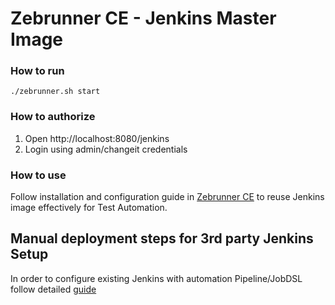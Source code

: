 # Zebrunner CE - Jenkins Master Image

### How to run
```
./zebrunner.sh start
```

### How to authorize
1. Open http://localhost:8080/jenkins
2. Login using admin/changeit credentials

### How to use
Follow installation and configuration guide in [Zebrunner CE](https://zebrunner.github.io/zebrunner) to reuse Jenkins image effectively for Test Automation.

## Manual deployment steps for 3rd party Jenkins Setup
In order to configure existing Jenkins with automation Pipeline/JobDSL follow detailed [guide](https://github.com/qaprosoft/jenkins-master/blob/master/manual_deployment/README.md)
 
